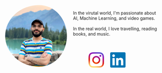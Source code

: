 
<div>
  <img src="/image3.jpg" width="200" style="border-radius: 50%; float:left; padding-right: 20px;"/> 
  <br>
  In the virutal world, I'm passionate about AI, Machine Learning, and video games.
  <br>
  <br>
  In the real world, I love travelling, reading books, and music.
  <br>
  <br>
  <br>
  <br>
</div>
<a href="https://www.instagram.com/hamidrt96/"><img src="/Resources/instagram.png" width="50" style="float:left; padding-right: 20px; padding-left: 50px;"></a>
<a href="https://www.linkedin.com/in/hamid-tale/"><img src="/Resources/Linkedin.png" width="50" style="float:left; padding-right: 20px;"></a>
<br>
<br>
<br>



